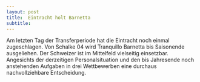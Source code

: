 ```yaml
---
layout: post
title:  Eintracht holt Barnetta
subtitle:  
---
```


Am letzten Tag der Transferperiode hat die Eintracht noch einmal zugeschlagen. Von Schalke 04 wird Tranquillo Barnetta bis Saisonende ausgeliehen. Der Schweizer ist im Mittelfeld vielseitig einsetzbar. Angesichts der derzeitigen Personalsituation und den bis Jahresende noch anstehenden Aufgaben in drei Wettbewerben eine durchaus nachvollziehbare Entscheidung.


